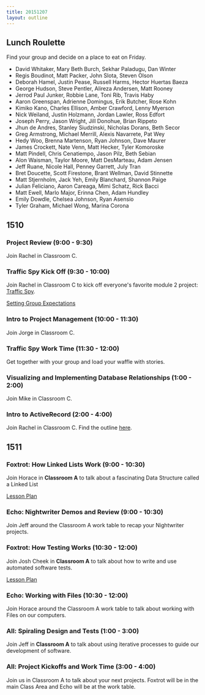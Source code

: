 ```yaml
---
title: 20151207
layout: outline
---
```


## Lunch Roulette

Find your group and decide on a place to eat on Friday.

* David Whitaker, Mary Beth Burch, Sekhar Paladugu, Dan Winter
* Regis Boudinot, Matt Packer, John Slota, Steven Olson
* Deborah Hamel, Justin Pease, Russell Harms, Hector Huertas Baeza
* George Hudson, Steve Pentler, Alireza Andersen, Matt Rooney
* Jerrod Paul Junker, Robbie Lane, Toni Rib, Travis Haby
* Aaron Greenspan, Adrienne Domingus, Erik Butcher, Rose Kohn
* Kimiko Kano, Charles Ellison, Amber Crawford, Lenny Myerson
* Nick Weiland, Justin Holzmann, Jordan Lawler, Ross Edfort
* Joseph Perry, Jason Wright, Jill Donohue, Brian Rippeto
* Jhun de Andres, Stanley Siudzinski, Nicholas Dorans, Beth Secor
* Greg Armstrong, Michael Merrill, Alexis Navarrete, Pat Wey
* Hedy Woo, Brenna Martenson, Ryan Johnson, Dave Maurer
* James Crockett, Nate Venn, Matt Hecker, Tyler Komoroske
* Matt Pindell, Chris Cenatiempo, Jason Pilz, Beth Sebian
* Alon Waisman, Taylor Moore, Matt DesMarteau, Adam Jensen
* Jeff Ruane, Nicole Hall, Penney Garrett, July Tran
* Bret Doucette, Scott Firestone, Brant Wellman, David Stinnette
* Matt Stjernholm, Jack Yeh, Emily Blanchard, Shannon Paige
* Julian Feliciano, Aaron Careaga, Mimi Schatz, Rick Bacci
* Matt Ewell, Marlo Major, Erinna Chen, Adam Hundley
* Emily Dowdle, Chelsea Johnson, Ryan Asensio
* Tyler Graham, Michael Wong, Marina Corona

## 1510

### Project Review (9:00 - 9:30)

Join Rachel in Classroom C.

### Traffic Spy Kick Off (9:30 - 10:00)

Join Rachel in Classroom C to kick off everyone's favorite module 2 project: [Traffic Spy](http://tutorials.jumpstartlab.com/projects/traffic_spy.html).

[Setting Group Expectations](https://gist.github.com/rwarbelow/0fed3529495a814eabb1)

### Intro to Project Management (10:00 - 11:30)

Join Jorge in Classroom C.

### Traffic Spy Work Time (11:30 - 12:00)

Get together with your group and load your waffle with stories. 

### Visualizing and Implementing Database Relationships (1:00 - 2:00)

Join Mike in Classroom C. 

### Intro to ActiveRecord (2:00 - 4:00)

Join Rachel in Classroom C. Find the outline [here](https://github.com/turingschool/lesson_plans/blob/master/ruby_02-web_applications_with_ruby/intro_to_active_record_in_sinatra.markdown). 

## 1511

### Foxtrot: How Linked Lists Work (9:00 - 10:30)

Join Horace in **Classroom A** to talk about a
fascinating Data Structure called a Linked List

[Lesson Plan](https://github.com/turingschool/curriculum/blob/master/source/projects/linked_lists.markdown)

### Echo: Nightwriter Demos and Review (9:00 - 10:30)

Join Jeff around the Classroom A work table to recap
your Nightwriter projects.

### Foxtrot: How Testing Works (10:30 - 12:00)

Join Josh Cheek in **Classroom A** to talk about how to
write and use automated software tests.

[Lesson Plan](https://github.com/turingschool/lesson_plans/blob/master/ruby_01-object_oriented_programming_with_ruby/how_testing_works.markdown)

### Echo: Working with Files (10:30 - 12:00)

Join Horace around the Classroom A work table to talk about working with Files
on our computers.

### All: Spiraling Design and Tests (1:00 - 3:00)

Join Jeff in **Classroom A** to talk about using iterative
processes to guide our development of software.

### All: Project Kickoffs and Work Time (3:00 - 4:00)

Join us in Classroom A to talk about your next projects. Foxtrot
will be in the main Class Area and Echo will be at the work table.
